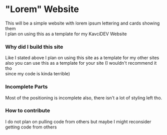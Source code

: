 # "Lorem" Website

This will be a simple website with lorem ipsum lettering and cards showing them  
I plan on using this as a template for my KavciDEV Website

### Why did I build this site

Like I stated above I plan on using this site as a template for my other sites  
also you can use this as a template for your site (I wouldn't recommend it tho  
since my code is kinda terrible)

### Incomplete Parts

Most of the positioning is incomplete also, there isn't a lot of styling left tho.

### How to contribute

I do not plan on pulling code from others but maybe I might reconsider getting code from others